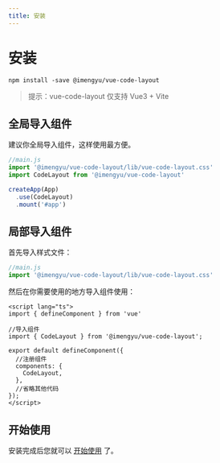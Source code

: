 ```yaml
---
title: 安装
---
```


# 安装

```shell
npm install -save @imengyu/vue-code-layout
```

> 提示：vue-code-layout 仅支持 Vue3 + Vite

## 全局导入组件

建议你全局导入组件，这样使用最方便。

```js
//main.js
import '@imengyu/vue-code-layout/lib/vue-code-layout.css'
import CodeLayout from '@imengyu/vue-code-layout'

createApp(App)
  .use(CodeLayout)
  .mount('#app')  
```

## 局部导入组件

首先导入样式文件：

```js
//main.js
import '@imengyu/vue-code-layout/lib/vue-code-layout.css'
```

然后在你需要使用的地方导入组件使用：

```vue
<script lang="ts">
import { defineComponent } from 'vue'

//导入组件
import { CodeLayout } from '@imengyu/vue-code-layout';

export default defineComponent({
  //注册组件
  components: {
    CodeLayout,
  },
  //省略其他代码
});
</script>
```

## 开始使用

安装完成后您就可以 [开始使用](./useage.md) 了。
